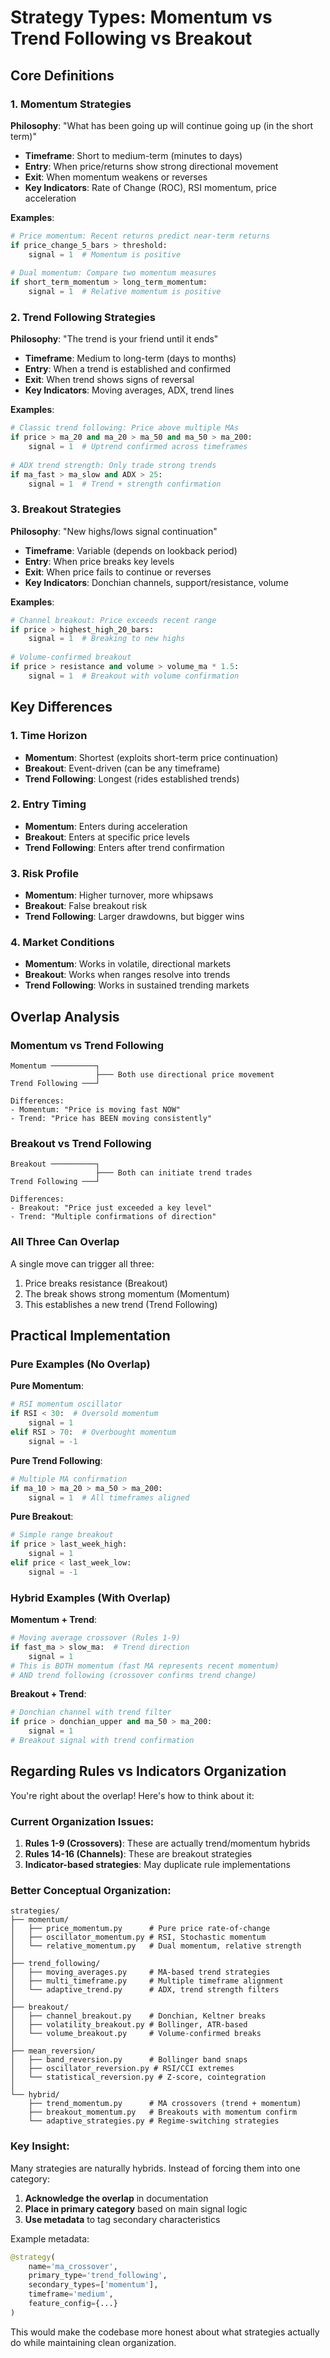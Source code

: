 # Strategy Types: Momentum vs Trend Following vs Breakout

## Core Definitions

### 1. **Momentum Strategies**
**Philosophy**: "What has been going up will continue going up (in the short term)"
- **Timeframe**: Short to medium-term (minutes to days)
- **Entry**: When price/returns show strong directional movement
- **Exit**: When momentum weakens or reverses
- **Key Indicators**: Rate of Change (ROC), RSI momentum, price acceleration

**Examples**:
```python
# Price momentum: Recent returns predict near-term returns
if price_change_5_bars > threshold:
    signal = 1  # Momentum is positive
    
# Dual momentum: Compare two momentum measures
if short_term_momentum > long_term_momentum:
    signal = 1  # Relative momentum is positive
```

### 2. **Trend Following Strategies**
**Philosophy**: "The trend is your friend until it ends"
- **Timeframe**: Medium to long-term (days to months)
- **Entry**: When a trend is established and confirmed
- **Exit**: When trend shows signs of reversal
- **Key Indicators**: Moving averages, ADX, trend lines

**Examples**:
```python
# Classic trend following: Price above multiple MAs
if price > ma_20 and ma_20 > ma_50 and ma_50 > ma_200:
    signal = 1  # Uptrend confirmed across timeframes
    
# ADX trend strength: Only trade strong trends
if ma_fast > ma_slow and ADX > 25:
    signal = 1  # Trend + strength confirmation
```

### 3. **Breakout Strategies**
**Philosophy**: "New highs/lows signal continuation"
- **Timeframe**: Variable (depends on lookback period)
- **Entry**: When price breaks key levels
- **Exit**: When price fails to continue or reverses
- **Key Indicators**: Donchian channels, support/resistance, volume

**Examples**:
```python
# Channel breakout: Price exceeds recent range
if price > highest_high_20_bars:
    signal = 1  # Breaking to new highs
    
# Volume-confirmed breakout
if price > resistance and volume > volume_ma * 1.5:
    signal = 1  # Breakout with volume confirmation
```

## Key Differences

### 1. **Time Horizon**
- **Momentum**: Shortest (exploits short-term price continuation)
- **Breakout**: Event-driven (can be any timeframe)
- **Trend Following**: Longest (rides established trends)

### 2. **Entry Timing**
- **Momentum**: Enters during acceleration
- **Breakout**: Enters at specific price levels
- **Trend Following**: Enters after trend confirmation

### 3. **Risk Profile**
- **Momentum**: Higher turnover, more whipsaws
- **Breakout**: False breakout risk
- **Trend Following**: Larger drawdowns, but bigger wins

### 4. **Market Conditions**
- **Momentum**: Works in volatile, directional markets
- **Breakout**: Works when ranges resolve into trends
- **Trend Following**: Works in sustained trending markets

## Overlap Analysis

### Momentum vs Trend Following
```
Momentum ──────────┐
                   ├─── Both use directional price movement
Trend Following ───┘
                   
Differences:
- Momentum: "Price is moving fast NOW"
- Trend: "Price has BEEN moving consistently"
```

### Breakout vs Trend Following
```
Breakout ──────────┐
                   ├─── Both can initiate trend trades
Trend Following ───┘

Differences:
- Breakout: "Price just exceeded a key level"
- Trend: "Multiple confirmations of direction"
```

### All Three Can Overlap
A single move can trigger all three:
1. Price breaks resistance (Breakout)
2. The break shows strong momentum (Momentum)
3. This establishes a new trend (Trend Following)

## Practical Implementation

### Pure Examples (No Overlap)

**Pure Momentum**:
```python
# RSI momentum oscillator
if RSI < 30:  # Oversold momentum
    signal = 1
elif RSI > 70:  # Overbought momentum
    signal = -1
```

**Pure Trend Following**:
```python
# Multiple MA confirmation
if ma_10 > ma_20 > ma_50 > ma_200:
    signal = 1  # All timeframes aligned
```

**Pure Breakout**:
```python
# Simple range breakout
if price > last_week_high:
    signal = 1
elif price < last_week_low:
    signal = -1
```

### Hybrid Examples (With Overlap)

**Momentum + Trend**:
```python
# Moving average crossover (Rules 1-9)
if fast_ma > slow_ma:  # Trend direction
    signal = 1
# This is BOTH momentum (fast MA represents recent momentum)
# AND trend following (crossover confirms trend change)
```

**Breakout + Trend**:
```python
# Donchian channel with trend filter
if price > donchian_upper and ma_50 > ma_200:
    signal = 1
# Breakout signal with trend confirmation
```

## Regarding Rules vs Indicators Organization

You're right about the overlap! Here's how to think about it:

### Current Organization Issues:
1. **Rules 1-9 (Crossovers)**: These are actually trend/momentum hybrids
2. **Rules 14-16 (Channels)**: These are breakout strategies
3. **Indicator-based strategies**: May duplicate rule implementations

### Better Conceptual Organization:

```
strategies/
├── momentum/
│   ├── price_momentum.py      # Pure price rate-of-change
│   ├── oscillator_momentum.py # RSI, Stochastic momentum
│   └── relative_momentum.py   # Dual momentum, relative strength
│
├── trend_following/
│   ├── moving_averages.py     # MA-based trend strategies
│   ├── multi_timeframe.py     # Multiple timeframe alignment
│   └── adaptive_trend.py      # ADX, trend strength filters
│
├── breakout/
│   ├── channel_breakout.py    # Donchian, Keltner breaks
│   ├── volatility_breakout.py # Bollinger, ATR-based
│   └── volume_breakout.py     # Volume-confirmed breaks
│
├── mean_reversion/
│   ├── band_reversion.py      # Bollinger band snaps
│   ├── oscillator_reversion.py # RSI/CCI extremes
│   └── statistical_reversion.py # Z-score, cointegration
│
└── hybrid/
    ├── trend_momentum.py      # MA crossovers (trend + momentum)
    ├── breakout_momentum.py   # Breakouts with momentum confirm
    └── adaptive_strategies.py # Regime-switching strategies
```

### Key Insight:
Many strategies are naturally hybrids. Instead of forcing them into one category:
1. **Acknowledge the overlap** in documentation
2. **Place in primary category** based on main signal logic
3. **Use metadata** to tag secondary characteristics

Example metadata:
```python
@strategy(
    name='ma_crossover',
    primary_type='trend_following',
    secondary_types=['momentum'],
    timeframe='medium',
    feature_config={...}
)
```

This would make the codebase more honest about what strategies actually do while maintaining clean organization.